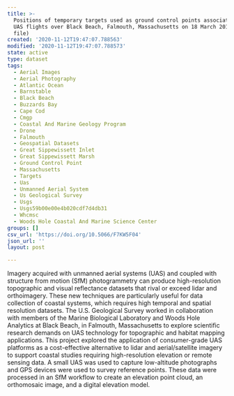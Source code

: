 ```yaml
---
title: >-
  Positions of temporary targets used as ground control points associated with
  UAS flights over Black Beach, Falmouth, Massachusetts on 18 March 2016 (text
  file)
created: '2020-11-12T19:47:07.788563'
modified: '2020-11-12T19:47:07.788573'
state: active
type: dataset
tags:
  - Aerial Images
  - Aerial Photography
  - Atlantic Ocean
  - Barnstable
  - Black Beach
  - Buzzards Bay
  - Cape Cod
  - Cmgp
  - Coastal And Marine Geology Program
  - Drone
  - Falmouth
  - Geospatial Datasets
  - Great Sippewissett Inlet
  - Great Sippewissett Marsh
  - Ground Control Point
  - Massachusetts
  - Targets
  - Uas
  - Unmanned Aerial System
  - Us Geological Survey
  - Usgs
  - Usgs59b00e00e4b020cdf7d4db31
  - Whcmsc
  - Woods Hole Coastal And Marine Science Center
groups: []
csv_url: 'https://doi.org/10.5066/F7KW5F04'
json_url: ''
layout: post

---
```

Imagery acquired with unmanned aerial systems (UAS) and coupled with structure from motion (SfM) photogrammetry can produce high-resolution topographic and visual reflectance datasets that rival or exceed lidar and orthoimagery. These new techniques are particularly useful for data collection of coastal systems, which requires high temporal and spatial resolution datasets. The U.S. Geological Survey worked in collaboration with members of the Marine Biological Laboratory and Woods Hole Analytics at Black Beach, in Falmouth, Massachusetts to explore scientific research demands on UAS technology for topographic and habitat mapping applications. This project explored the application of consumer-grade UAS platforms as a cost-effective alternative to lidar and aerial/satellite imagery to support coastal studies requiring high-resolution elevation or remote sensing data. A small UAS was used to capture low-altitude photographs and GPS devices were used to survey reference points. These data were processed in an SfM workflow to create an elevation point cloud, an orthomosaic image, and a digital elevation model.
